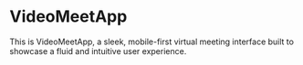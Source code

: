 # VideoMeetApp
This is VideoMeetApp, a sleek, mobile-first virtual meeting interface built to showcase a fluid and intuitive user experience.
